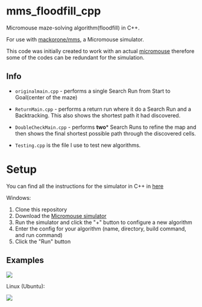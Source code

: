 # mms_floodfill_cpp
Micromouse maze-solving algorithm(floodfill) in C++.

For use with [mackorone/mms](https://github.com/mackorone/mms), a Micromouse simulator.

This code was initially created to work with an actual [micromouse](https://github.com/NadeeshaNJ/MicroMouse) therefore some of the codes can be redundant for the simulation.
## Info
- `originalmain.cpp` - performs a single Search Run from Start to Goal(center of the maze)<br/>
* `ReturnMain.cpp` - performs a return run where it do a Search Run and a Backtracking. This also shows the shortest path it had discovered.<br/>
+ `DoubleCheckMain.cpp` - performs **two*** Search Runs to refine the map and then shows the final shortest possible path through the discovered cells.<br/>
- `Testing.cpp` is the file I use to test new algorithms.<br/>

# Setup
You can find all the instructions for the simulator in C++ in [here](https://github.com/mackorone/mms-cpp)   

Windows:

1. Clone this repository
2. Download the [Micromouse simulator](https://github.com/mackorone/mms#download)
3. Run the simulator and click the "+" button to configure a new algorithm
4. Enter the config for your algorithm (name, directory, build command, and run command)
5. Click the "Run" button

## Examples

![](https://github.com/mackorone/mms-cpp/blob/master/config-windows.png)

Linux (Ubuntu):

![](https://github.com/mackorone/mms-cpp/blob/master/config-linux.png)
